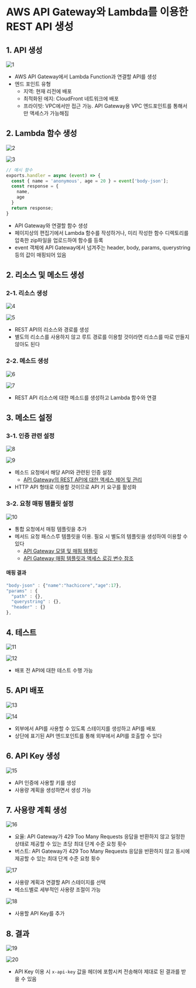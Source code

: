 AWS API Gateway와 Lambda를 이용한 REST API 생성
========

## 1. API 생성

![1](../img/aws/api_gateway_lambda/1.jpg)

- AWS API Gateway에서 Lambda Function과 연결할 API를 생성
- 엔드 포인트 유형
  - 지역: 현재 리전에 배포
  - 최적화된 에지: CloudFront 네트워크에 배포
  - 프라이빗: VPC에서만 접근 가능. API Gateway용 VPC 엔드포인트를 통해서만 액세스가 가능해짐

## 2. Lambda 함수 생성

![2](../img/aws/api_gateway_lambda/2.jpg)

![3](../img/aws/api_gateway_lambda/3.jpg)

```js
// 예시 함수
exports.handler = async (event) => {
  const { name = 'anonymous', age = 20 } = event['body-json'];
  const response = {
    name,
    age
  }
  return response;
}
```
- API Gateway와 연결할 함수 생성
- 페이지상의 편집기에서 Lambda 함수를 작성하거나, 미리 작성한 함수 디렉토리를 압축한 zip파일을 업로드하여 함수를 등록
- event 객체에 API Gateway에서 넘겨주는 header, body, params, querystring 등의 값이 매핑되어 있음


## 2. 리소스 및 메소드 생성

### 2-1. 리소스 생성

![4](../img/aws/api_gateway_lambda/4.jpg)

![5](../img/aws/api_gateway_lambda/5.jpg)

- REST API의 리소스와 경로를 생성
- 별도의 리소스를 사용하지 않고 루트 경로를 이용할 것이라면 리소스를 따로 만들지 않아도 된다

### 2-2. 메소드 생성

![6](../img/aws/api_gateway_lambda/6.jpg)

![7](../img/aws/api_gateway_lambda/7.jpg)

- REST API 리소스에 대한 메소드를 생성하고 Lambda 함수와 연결


## 3. 메소드 설정

### 3-1. 인증 관련 설정

![8](../img/aws/api_gateway_lambda/8.jpg)

![9](../img/aws/api_gateway_lambda/9.jpg)

- 메소드 요청에서 해당 API와 관련된 인증 설정
  - [API Gateway의 REST API에 대한 액세스 제어 및 관리](https://docs.aws.amazon.com/ko_kr/apigateway/latest/developerguide/apigateway-control-access-to-api.html)
- HTTP API 형태로 이용할 것이므로 API 키 요구를 활성화

### 3-2. 요청 매핑 템플릿 설정

![10](../img/aws/api_gateway_lambda/10.jpg)

- 통합 요청에서 매핑 템플릿을 추가
- 메서드 요청 패스스루 템플릿을 이용. 필요 시 별도의 템플릿을 생성하여 이용할 수 있다
  - [API Gateway 모델 및 매핑 템플릿](https://docs.aws.amazon.com/ko_kr/apigateway/latest/developerguide/example-photos.html)
  - [API Gateway 매핑 템플릿과 액세스 로깅 변수 참조](https://docs.aws.amazon.com/ko_kr/apigateway/latest/developerguide/api-gateway-mapping-template-reference.html)


#### 매핑 결과

```js
"body-json" : {"name":"hachicore","age":17},
"params" : {
  "path" : {},
  "querystring" : {},
  "header" : {}
},
```

## 4. 테스트

![11](../img/aws/api_gateway_lambda/11.jpg)

![12](../img/aws/api_gateway_lambda/12.jpg)

- 배포 전 API에 대한 테스트 수행 가능


## 5. API 배포

![13](../img/aws/api_gateway_lambda/13.jpg)

![14](../img/aws/api_gateway_lambda/14.jpg)

- 외부에서 API를 사용할 수 있도록 스테이지를 생성하고 API를 배포
- 상단에 표기된 API 엔드포인트를 통해 외부에서 API를 호출할 수 있다


## 6. API Key 생성

![15](../img/aws/api_gateway_lambda/15.jpg)

- API 인증에 사용할 키를 생성
- 사용량 계획을 생성하면서 생성 가능


## 7. 사용량 계획 생성

![16](../img/aws/api_gateway_lambda/16.jpg)

- 요율: API Gateway가 429 Too Many Requests 응답을 반환하지 않고 일정한 상태로 제공할 수 있는 초당 최대 단계 수준 요청 횟수
- 버스트: API Gateway가 429 Too Many Requests 응답을 반환하지 않고 동시에 제공할 수 있는 최대 단계 수준 요청 횟수

![17](../img/aws/api_gateway_lambda/17.jpg)

- 사용량 계획과 연결할 API 스테이지를 선택
- 메소드별로 세부적인 사용량 조절이 가능

![18](../img/aws/api_gateway_lambda/18.jpg)

- 사용할 API Key를 추가


## 8. 결과

![19](../img/aws/api_gateway_lambda/19.jpg)

![20](../img/aws/api_gateway_lambda/20.jpg)

- API Key 이용 시 `x-api-key` 값을 헤더에 포함시켜 전송해야 제대로 된 결과를 받을 수 있음

